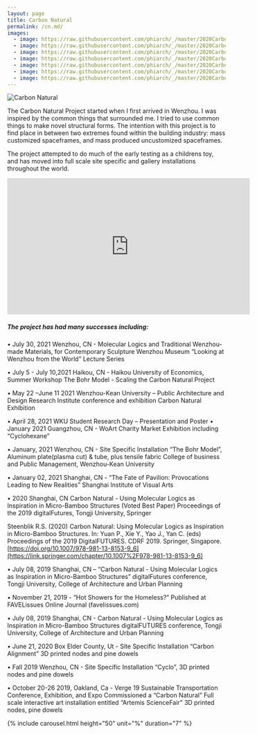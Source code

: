 ```yaml
---
layout: page
title: Carbon Natural
permalink: /cn.md/
images:
  - image: https://raw.githubusercontent.com/phiarch/_/master/2020CarbonNatural/1614918382752.png
  - image: https://raw.githubusercontent.com/phiarch/_/master/2020CarbonNatural/Board03.png
  - image: https://raw.githubusercontent.com/phiarch/_/master/2020CarbonNatural/IMG_20191002_222545.png
  - image: https://raw.githubusercontent.com/phiarch/_/master/2020CarbonNatural/IMG_20191019_135213.jpg
  - image: https://raw.githubusercontent.com/phiarch/_/master/2020CarbonNatural/IMG_20200108_142736.jpg
  - image: https://raw.githubusercontent.com/phiarch/_/master/2020CarbonNatural/IMG_20210118_183212.jpg
  - image: https://raw.githubusercontent.com/phiarch/_/master/2020CarbonNatural/IMG_20210719_150909.jpg
---
```


![Carbon Natural](https://images.weserv.nl/?url=https://github.com/phiarch/_/blob/master/2020CarbonNatural/20210609.jpg?raw=true;h=100;output=jpg;q=15)


The Carbon Natural Project started when I first arrived in Wenzhou. I was inspired by the common things that surrounded me. I tried to use common things to make novel structural forms. The intention with this project is to find place in between two extremes found within the building industry: mass customized spaceframes, and mass produced uncustomized spaceframes.

The project attempted to do much of the early testing as a childrens toy, and has moved into full scale site specific and gallery installations throughout the world.

<iframe width="560" height="315" src="https://www.youtube.com/embed/videoseries?list=PLBtPB9RpflEYvlUZdvaaK-UrxbxCNMhNb" title="YouTube video player" frameborder="0" allow="accelerometer; autoplay; clipboard-write; encrypted-media; gyroscope; picture-in-picture" allowfullscreen></iframe>

##### The project has had many successes including:

•	July 30, 2021 Wenzhou, CN - Molecular Logics and Traditional Wenzhou-made Materials, for Contemporary Sculpture Wenzhou Museum “Looking at Wenzhou from the World” Lecture Series

•	July 5 - July 10,2021 Haikou, CN - Haikou University of Economics, Summer Workshop The Bohr Model - Scaling the Carbon Natural Project

•	May 22 –June 11 2021 Wenzhou-Kean University – Public Architecture and Design Research Institute conference and exhibition Carbon Natural Exhibition

•	April 28, 2021 WKU Student Research Day – Presentation and Poster
•	January 2021 Guangzhou, CN - WoArt Charity Market Exhibition including “Cyclohexane”

•	January, 2021 Wenzhou, CN - Site Specific Installation “The Bohr Model”, Aluminum plate(plasma cut) & tube, plus tensile fabric College of business and Public Management, Wenzhou-Kean University

•	January 02, 2021 Shanghai, CN - “The Fate of Pavilion: Provocations Leading to New Realities” Shanghai Institute of Visual Arts

•	2020 Shanghai, CN Carbon Natural - Using Molecular Logics as Inspiration in Micro-Bamboo Structures (Voted Best Paper) Proceedings of the 2019 digitalFutures, Tongji University, Springer

Steenblik R.S. (2020) Carbon Natural: Using Molecular Logics as Inspiration in Micro-Bamboo Structures. In: Yuan P., Xie Y., Yao J., Yan C. (eds) Proceedings of the 2019 DigitalFUTURES. CDRF 2019. Springer, Singapore. [https://doi.org/10.1007/978-981-13-8153-9_6](https://link.springer.com/chapter/10.1007%2F978-981-13-8153-9_6)

•	July 08, 2019 Shanghai, CN – “Carbon Natural - Using Molecular Logics as Inspiration in Micro-Bamboo Structures” digitalFutures conference, Tongji University, College of Architecture and Urban Planning

•	November 21, 2019 - “Hot Showers for the Homeless?” Published at FAVELissues Online Journal (favelissues.com)

•	July 08, 2019 Shanghai, CN - Carbon Natural - Using Molecular Logics as Inspiration in Micro-Bamboo Structures digitalFUTURES conference, Tongji University, College of Architecture and Urban Planning

•	June 21, 2020 Box Elder County, Ut - Site Specific Installation “Carbon Alignment” 3D printed nodes and pine dowels

•	Fall 2019 Wenzhou, CN - Site Specific Installation “Cyclo”, 3D printed nodes and pine dowels

•	October 20-26 2019, Oakland, Ca - Verge 19 Sustainable Transportation Conference, Exhibition, and Expo Commissioned a “Carbon Natural” Full scale interactive art installation entitled “Artemis ScienceFair” 3D printed nodes, pine dowels


{% include carousel.html height="50" unit="%" duration="7" %}
